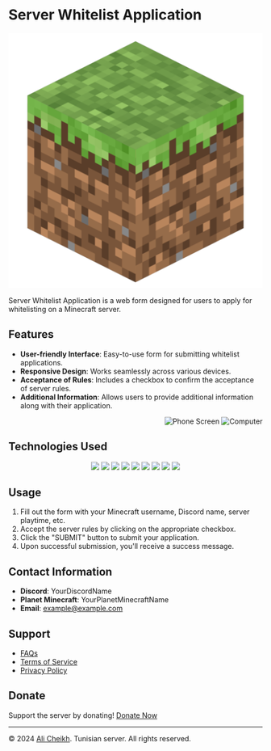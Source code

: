 # Server Whitelist Application

![Server Whitelist Application Logo](src/logo.png)

Server Whitelist Application is a web form designed for users to apply for whitelisting on a Minecraft server.

## Features

- **User-friendly Interface**: Easy-to-use form for submitting whitelist applications.
- **Responsive Design**: Works seamlessly across various devices.
- **Acceptance of Rules**: Includes a checkbox to confirm the acceptance of server rules.
- **Additional Information**: Allows users to provide additional information along with their application.

<div align="right">
  <img src="phone_screen_image.jpg" alt="Phone Screen" width="300"/>
  <img src="computer_image.jpg" alt="Computer" width="300"/>
</div>

## Technologies Used

<p align="center">
  <img src="https://img.shields.io/badge/HTML-5-orange"/>
  <img src="https://img.shields.io/badge/CSS-3-blue"/>
  <img src="https://img.shields.io/badge/JavaScript-ES6-yellow"/>
  <img src="https://img.shields.io/badge/jQuery-3.6.0-blue"/>
  <img src="https://img.shields.io/badge/jQuery%20UI-1.12.1-blue"/>
  <img src="https://img.shields.io/badge/Swal-10-blue"/>
  <img src="https://img.shields.io/badge/Google%20Sheets-API-green"/>
  <img src="https://img.shields.io/badge/Google%20Apps%20Script-API-yellowgreen"/>
  <img src="https://img.shields.io/badge/Google%20Translate-API-brightgreen"/>
</p>

## Usage

1. Fill out the form with your Minecraft username, Discord name, server playtime, etc.
2. Accept the server rules by clicking on the appropriate checkbox.
3. Click the "SUBMIT" button to submit your application.
4. Upon successful submission, you'll receive a success message.

## Contact Information

- **Discord**: YourDiscordName
- **Planet Minecraft**: YourPlanetMinecraftName
- **Email**: example@example.com

## Support

- [FAQs](#)
- [Terms of Service](#)
- [Privacy Policy](#)

## Donate

Support the server by donating! [Donate Now](src/payto.pdf)

---

© 2024 [Ali Cheikh](bit.ly/Aliportfolio). Tunisian server. All rights reserved.
